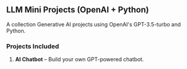 ## LLM Mini Projects (OpenAI + Python)

A collection Generative AI projects using OpenAI's GPT-3.5-turbo and Python.

### Projects Included

1. **AI Chatbot** – Build your own GPT-powered chatbot.